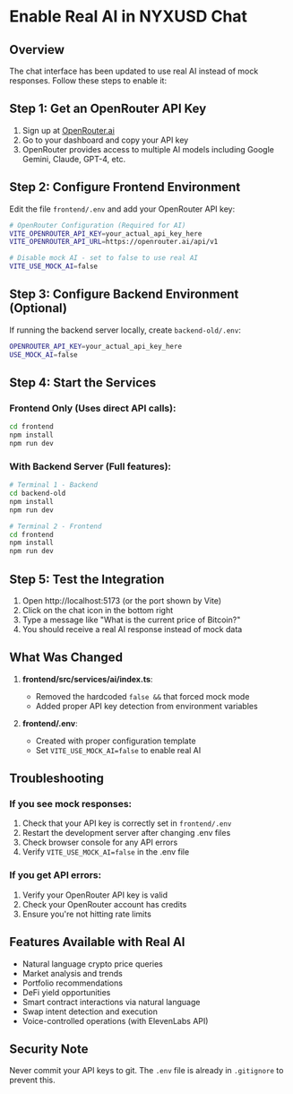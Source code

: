 # Enable Real AI in NYXUSD Chat

## Overview
The chat interface has been updated to use real AI instead of mock responses. Follow these steps to enable it:

## Step 1: Get an OpenRouter API Key

1. Sign up at [OpenRouter.ai](https://openrouter.ai)
2. Go to your dashboard and copy your API key
3. OpenRouter provides access to multiple AI models including Google Gemini, Claude, GPT-4, etc.

## Step 2: Configure Frontend Environment

Edit the file `frontend/.env` and add your OpenRouter API key:

```bash
# OpenRouter Configuration (Required for AI)
VITE_OPENROUTER_API_KEY=your_actual_api_key_here
VITE_OPENROUTER_API_URL=https://openrouter.ai/api/v1

# Disable mock AI - set to false to use real AI
VITE_USE_MOCK_AI=false
```

## Step 3: Configure Backend Environment (Optional)

If running the backend server locally, create `backend-old/.env`:

```bash
OPENROUTER_API_KEY=your_actual_api_key_here
USE_MOCK_AI=false
```

## Step 4: Start the Services

### Frontend Only (Uses direct API calls):
```bash
cd frontend
npm install
npm run dev
```

### With Backend Server (Full features):
```bash
# Terminal 1 - Backend
cd backend-old
npm install
npm run dev

# Terminal 2 - Frontend
cd frontend
npm install
npm run dev
```

## Step 5: Test the Integration

1. Open http://localhost:5173 (or the port shown by Vite)
2. Click on the chat icon in the bottom right
3. Type a message like "What is the current price of Bitcoin?"
4. You should receive a real AI response instead of mock data

## What Was Changed

1. **frontend/src/services/ai/index.ts**: 
   - Removed the hardcoded `false &&` that forced mock mode
   - Added proper API key detection from environment variables

2. **frontend/.env**: 
   - Created with proper configuration template
   - Set `VITE_USE_MOCK_AI=false` to enable real AI

## Troubleshooting

### If you see mock responses:
1. Check that your API key is correctly set in `frontend/.env`
2. Restart the development server after changing .env files
3. Check browser console for any API errors
4. Verify `VITE_USE_MOCK_AI=false` in the .env file

### If you get API errors:
1. Verify your OpenRouter API key is valid
2. Check your OpenRouter account has credits
3. Ensure you're not hitting rate limits

## Features Available with Real AI

- Natural language crypto price queries
- Market analysis and trends
- Portfolio recommendations
- DeFi yield opportunities
- Smart contract interactions via natural language
- Swap intent detection and execution
- Voice-controlled operations (with ElevenLabs API)

## Security Note

Never commit your API keys to git. The `.env` file is already in `.gitignore` to prevent this.